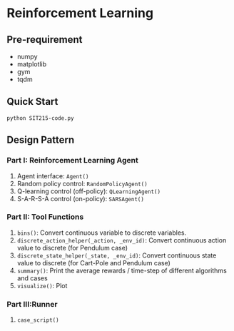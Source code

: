 # Reinforcement Learning 

## Pre-requirement

- numpy 
- matplotlib
- gym
- tqdm

## Quick Start 

`` python SIT215-code.py ``

## Design Pattern

### Part I:  Reinforcement Learning Agent
1. Agent interface: `Agent()`
2. Random policy control: `RandomPolicyAgent()`
3. Q-learning control (off-policy): `QLearningAgent()`
4. S-A-R-S-A control (on-policy): `SARSAgent()`

### Part II: Tool Functions

1. `bins()`: Convert continuous variable to discrete variables.
2. `discrete_action_helper(_action, _env_id)`: Convert continuous action value to discrete 
    (for Pendulum case)
3. `discrete_state_helper(_state, _env_id)`: Convert continuous state value to discrete 
    (for Cart-Pole and Pendulum case)
4. `summary()`: Print the average rewards / time-step of different algorithms and cases
5. `visualize()`: Plot 

### Part III:Runner

1. `case_script()`
